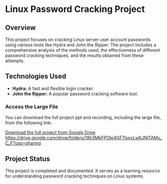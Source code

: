 # Linux Password Cracking Project

## Overview
This project focuses on cracking Linux server user account passwords using various tools like Hydra and John the Ripper. The project includes a comprehensive analysis of the methods used, the effectiveness of different password cracking techniques, and the results obtained from these attempts.

## Technologies Used
- **Hydra:** A fast and flexible login cracker.
- **John the Ripper:** A popular password cracking software tool.

### Access the Large File
You can download the full project ppt and recording, including the large file, from the following link:

[Download the full project from Google Drive](#)  https://drive.google.com/drive/folders/18h3MkFPOle4GF7lsxyLw6JNITAMv_C_F?usp=sharing

## Project Status
This project is completed and documented. It serves as a learning resource for understanding password cracking techniques on Linux systems.
